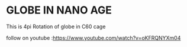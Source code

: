 # GLOBE IN NANO AGE

This is 4pi Rotation of globe in C60 cage

follow on youtube :https://www.youtube.com/watch?v=oKFRQNYXm04

